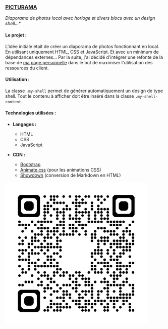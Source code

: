 
### [PICTURAMA](https://flourdau.github.io/picturama/ "Picturama")
*Diaporama de photos local avec horloge et divers blocs avec un design shell...**

#### Le projet :
L'idée initiale était de créer un diaporama de photos fonctionnant en local.
En utilisant uniquement HTML, CSS et JavaScript.
Et avec un minimum de dépendances externes...
Par la suite, j'ai décidé d'intégrer une refonte de la base de [ma page personnelle](https://positive-link.net/ "positive-link.net") 
dans le but de maximiser l'utilisation des ressources du client.

#### Utilisation :
La classe `.my-shell` permet de générer automatiquement un design de type shell.
Tout le contenu à afficher doit être inséré dans la classe `.my-shell-content`.

#### Technologies utilisées :
- **Langages :**
  - HTML
  - CSS
  - JavaScript

- **CDN :**
  - [Bootstrap](https://getbootstrap.com/)
  - [Animate.css](https://animate.style/) (pour les animations CSS)
  - [Showdown](https://github.com/showdownjs/showdown) (conversion de Markdown en HTML)

![QR-Code Picturama](design/img/qrcode.webp "QR-code: https://flourdau.github.io/picturama/")